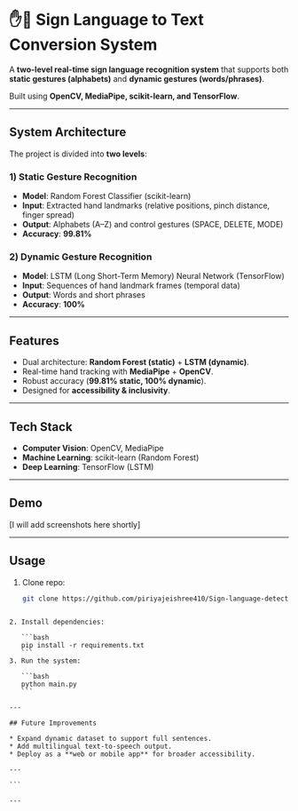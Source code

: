 # ✋🤟 Sign Language to Text Conversion System

A **two-level real-time sign language recognition system** that supports both **static gestures (alphabets)** and **dynamic gestures (words/phrases)**.  

Built using **OpenCV, MediaPipe, scikit-learn, and TensorFlow**.

---

## System Architecture
The project is divided into **two levels**:

### 1️) Static Gesture Recognition
- **Model**: Random Forest Classifier (scikit-learn)  
- **Input**: Extracted hand landmarks (relative positions, pinch distance, finger spread)  
- **Output**: Alphabets (A–Z) and control gestures (SPACE, DELETE, MODE)  
- **Accuracy**: **99.81%**

### 2️) Dynamic Gesture Recognition
- **Model**: LSTM (Long Short-Term Memory) Neural Network (TensorFlow)  
- **Input**: Sequences of hand landmark frames (temporal data)  
- **Output**: Words and short phrases  
- **Accuracy**: **100%**

---

## Features
- Dual architecture: **Random Forest (static)** + **LSTM (dynamic)**.  
- Real-time hand tracking with **MediaPipe** + **OpenCV**.  
- Robust accuracy (**99.81% static, 100% dynamic**).   
- Designed for **accessibility & inclusivity**.  

---

## Tech Stack
- **Computer Vision**: OpenCV, MediaPipe  
- **Machine Learning**: scikit-learn (Random Forest)  
- **Deep Learning**: TensorFlow (LSTM)

---

## Demo
[I will add screenshots here shortly]

---

## Usage
1. Clone repo:  
   ```bash
   git clone https://github.com/piriyajeishree410/Sign-language-detector.git
````

2. Install dependencies:

   ```bash
   pip install -r requirements.txt
   ```
3. Run the system:

   ```bash
   python main.py
   ```

---

## Future Improvements

* Expand dynamic dataset to support full sentences.
* Add multilingual text-to-speech output.
* Deploy as a **web or mobile app** for broader accessibility.

---

```

---
